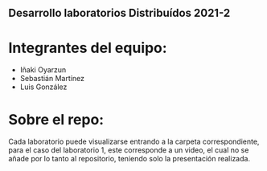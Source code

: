 ## Desarrollo laboratorios Distribuídos 2021-2

# Integrantes del equipo: 

- Iñaki Oyarzun
- Sebastián Martínez
- Luis González

# Sobre el repo:

Cada laboratorio puede visualizarse entrando a la carpeta correspondiente, para el caso del laboratorio 1, este corresponde a un video, el cual no se añade por lo tanto al repositorio, teniendo solo la presentación realizada.